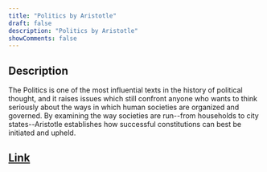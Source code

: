 ```yaml
---
title: "Politics by Aristotle"
draft: false
description: "Politics by Aristotle"
showComments: false
---
```


## Description

The Politics is one of the most influential texts in the history of political thought, and it raises issues which still confront anyone who wants to think seriously about the ways in which human societies are organized and governed. By examining the way societies are run--from households to city states--Aristotle establishes how successful constitutions can best be initiated and upheld.

## [Link](https://www.amazon.com/Politics-Aristotle/dp/160459764X)
